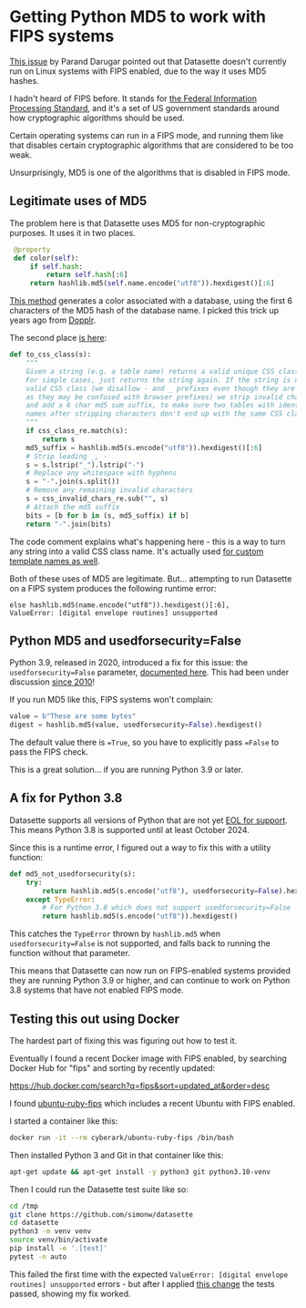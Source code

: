 # Getting Python MD5 to work with FIPS systems

[This issue](https://github.com/simonw/datasette/issues/2270) by Parand Darugar pointed out that Datasette doesn't currently run on Linux systems with FIPS enabled, due to the way it uses MD5 hashes.

I hadn't heard of FIPS before. It stands for [the Federal Information Processing Standard](https://en.wikipedia.org/wiki/FIPS_140-2), and it's a set of US government standards around how cryptographic algorithms should be used.

Certain operating systems can run in a FIPS mode, and running them like that disables certain cryptographic algorithms that are considered to be too weak.

Unsurprisingly, MD5 is one of the algorithms that is disabled in FIPS mode.

## Legitimate uses of MD5

The problem here is that Datasette uses MD5 for non-cryptographic purposes. It uses it in two places.

```python
 @property 
 def color(self): 
     if self.hash: 
         return self.hash[:6] 
     return hashlib.md5(self.name.encode("utf8")).hexdigest()[:6] 
```
[This method](https://github.com/simonw/datasette/blob/5d7997418664bcdfdba714c16bd5a67c241e8740/datasette/database.py#L73-L77) generates a color associated with a database, using the first 6 characters of the MD5 hash of the database name. I picked this trick up years ago from [Dopplr](https://en.wikipedia.org/wiki/Dopplr).

The second place [is here](https://github.com/simonw/datasette/blob/5d7997418664bcdfdba714c16bd5a67c241e8740/datasette/utils/__init__.py#L705-L725):

```python
def to_css_class(s):
    """
    Given a string (e.g. a table name) returns a valid unique CSS class.
    For simple cases, just returns the string again. If the string is not a
    valid CSS class (we disallow - and _ prefixes even though they are valid
    as they may be confused with browser prefixes) we strip invalid characters
    and add a 6 char md5 sum suffix, to make sure two tables with identical
    names after stripping characters don't end up with the same CSS class.
    """
    if css_class_re.match(s):
        return s
    md5_suffix = hashlib.md5(s.encode("utf8")).hexdigest()[:6]
    # Strip leading _, -
    s = s.lstrip("_").lstrip("-")
    # Replace any whitespace with hyphens
    s = "-".join(s.split())
    # Remove any remaining invalid characters
    s = css_invalid_chars_re.sub("", s)
    # Attach the md5 suffix
    bits = [b for b in (s, md5_suffix) if b]
    return "-".join(bits)
```
The code comment explains what's happening here - this is a way to turn any string into a valid CSS class name. It's actually used [for custom template names as well](https://docs.datasette.io/en/stable/custom_templates.html#custom-templates).

Both of these uses of MD5 are legitimate. But... attempting to run Datasette on a FIPS system produces the following runtime error:

```
else hashlib.md5(name.encode("utf8")).hexdigest()[:6],
ValueError: [digital envelope routines] unsupported
```

## Python MD5 and usedforsecurity=False

Python 3.9, released in 2020, introduced a fix for this issue: the `usedforsecurity=False` parameter, [documented here](https://docs.python.org/3/library/hashlib.html#hashlib.new). This had been under discussion [since 2010](https://github.com/python/cpython/issues/53462#issuecomment-1093510111)!

If you run MD5 like this, FIPS systems won't complain:

```python
value = b"These are some bytes"
digest = hashlib.md5(value, usedforsecurity=False).hexdigest()
```
The default value there is `=True`, so you have to explicitly pass `=False` to pass the FIPS check.

This is a great solution... if you are running Python 3.9 or later.

## A fix for Python 3.8

Datasette supports all versions of Python that are not yet [EOL for support](https://devguide.python.org/versions/). This means Python 3.8 is supported until at least October 2024.

Since this is a runtime error, I figured out a way to fix this with a utility function:

```python
def md5_not_usedforsecurity(s):
    try:
        return hashlib.md5(s.encode("utf8"), usedforsecurity=False).hexdigest()
    except TypeError:
        # For Python 3.8 which does not support usedforsecurity=False
        return hashlib.md5(s.encode("utf8")).hexdigest()
```
This catches the `TypeError` thrown by `hashlib.md5` when `usedforsecurity=False` is not supported, and falls back to running the function without that parameter.

This means that Datasette can now run on FIPS-enabled systems provided they are running Python 3.9 or higher, and can continue to work on Python 3.8 systems that have not enabled FIPS mode.

## Testing this out using Docker

The hardest part of fixing this was figuring out how to test it.

Eventually I found a recent Docker image with FIPS enabled, by searching Docker Hub for "fips" and sorting by recently updated:

https://hub.docker.com/search?q=fips&sort=updated_at&order=desc

I found [ubuntu-ruby-fips](https://hub.docker.com/r/cyberark/ubuntu-ruby-fips) which includes a recent Ubuntu with FIPS enabled.

I started a container like this:
```bash
docker run -it --rm cyberark/ubuntu-ruby-fips /bin/bash
```
Then installed Python 3 and Git in that container like this:
```bash
apt-get update && apt-get install -y python3 git python3.10-venv
```
Then I could run the Datasette test suite like so:
```bash
cd /tmp
git clone https://github.com/simonw/datasette
cd datasette
python3 -m venv venv
source venv/bin/activate
pip install -e '.[test]'
pytest -n auto
```
This failed the first time with the expected `ValueError: [digital envelope routines] unsupported` errors - but after I applied [this change](https://github.com/simonw/datasette/commit/b89cac3b6a63929325c067d0cf2d5748e4bf4d2e) the tests passed, showing my fix worked.
